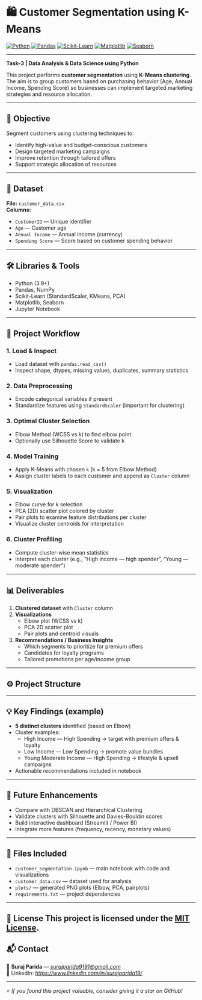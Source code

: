 # 🛍️ Customer Segmentation using K-Means

[![Python](https://img.shields.io/badge/Python-3.9-blue)](https://www.python.org/)
[![Pandas](https://img.shields.io/badge/Pandas-Data%20Analysis-yellow)](https://pandas.pydata.org/)
[![Scikit-Learn](https://img.shields.io/badge/Scikit--Learn-ML%20Library-orange)](https://scikit-learn.org/)
[![Matplotlib](https://img.shields.io/badge/Matplotlib-Visualization-red)](https://matplotlib.org/)
[![Seaborn](https://img.shields.io/badge/Seaborn-Statistical%20Plots-green)](https://seaborn.pydata.org/)

---

**Task-3 | Data Analysis & Data Science using Python**

This project performs **customer segmentation** using **K-Means clustering**. The aim is to group customers based on purchasing behavior (Age, Annual Income, Spending Score) so businesses can implement targeted marketing strategies and resource allocation.

---

## 🎯 Objective
Segment customers using clustering techniques to:
- Identify high-value and budget-conscious customers
- Design targeted marketing campaigns
- Improve retention through tailored offers
- Support strategic allocation of resources

---

## 📂 Dataset
**File:** `customer_data.csv`  
**Columns:**
- `CustomerID` — Unique identifier
- `Age` — Customer age
- `Annual Income` — Annual income (currency)
- `Spending Score` — Score based on customer spending behavior

---

## 🛠️ Libraries & Tools
- Python (3.9+)
- Pandas, NumPy
- Scikit-Learn (StandardScaler, KMeans, PCA)
- Matplotlib, Seaborn
- Jupyter Notebook

---

## 🧩 Project Workflow

### 1. Load & Inspect
- Load dataset with `pandas.read_csv()`
- Inspect shape, dtypes, missing values, duplicates, summary statistics

### 2. Data Preprocessing
- Encode categorical variables if present
- Standardize features using `StandardScaler` (important for clustering)

### 3. Optimal Cluster Selection
- Elbow Method (WCSS vs k) to find elbow point
- Optionally use Silhouette Score to validate k

### 4. Model Training
- Apply K-Means with chosen `k` (k = 5 from Elbow Method)
- Assign cluster labels to each customer and append as `Cluster` column

### 5. Visualization
- Elbow curve for k selection
- PCA (2D) scatter plot colored by cluster
- Pair plots to examine feature distributions per cluster
- Visualize cluster centroids for interpretation

### 6. Cluster Profiling
- Compute cluster-wise mean statistics
- Interpret each cluster (e.g., “High income — high spender”, “Young — moderate spender”)

---

## 📊 Deliverables
1. **Clustered dataset** with `Cluster` column  
2. **Visualizations**
   - Elbow plot (WCSS vs k)
   - PCA 2D scatter plot
   - Pair plots and centroid visuals
3. **Recommendations / Business Insights**
   - Which segments to prioritize for premium offers
   - Candidates for loyalty programs
   - Tailored promotions per age/income group

---

## ⚙️ Project Structure




---

## 💡 Key Findings (example)
- **5 distinct clusters** identified (based on Elbow)
- Cluster examples:
  - High Income — High Spending → target with premium offers & loyalty
  - Low Income — Low Spending → promote value bundles
  - Young Moderate Income — High Spending → lifestyle & upsell campaigns
- Actionable recommendations included in notebook

---

## 🚀 Future Enhancements
- Compare with DBSCAN and Hierarchical Clustering
- Validate clusters with Silhouette and Davies-Bouldin scores
- Build interactive dashboard (Streamlit / Power BI)
- Integrate more features (frequency, recency, monetary values)

---

## 📁 Files Included
- `customer_segmentation.ipynb` — main notebook with code and visualizations  
- `customer_data.csv` — dataset used for analysis  
- `plots/` — generated PNG plots (Elbow, PCA, pairplots)  
- `requirements.txt` — project dependencies

---

## 📜 License This project is licensed under the [MIT License](LICENSE).

## 📬 Contact

📧 **Suraj Parida** — *surajparida9191@gmail.com*  
🔗 LinkedIn: *https://www.linkedin.com/in/surajparida19/*  

---

⭐ *If you found this project valuable, consider giving it a star on GitHub!*

